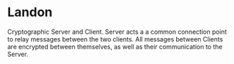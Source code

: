 # Landon
Cryptographic Server and Client. Server acts a a common connection point to relay messages between the two clients. All messages between Clients are encrypted between themselves, as well as their communication to the Server.

